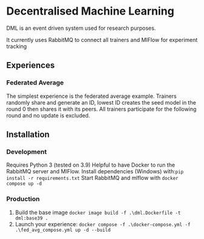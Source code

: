 # Decentralised Machine Learning

DML is an event driven system used for research purposes.

It currently uses RabbitMQ to connect all trainers and MlFlow for experiment tracking

## Experiences

### Federated Average

The simplest experience is the federated average example.
Trainers randomly share and generate an ID, lowest ID creates the seed model in the round 0
then shares it with its peers. All trainers participate for the following round and no update is excluded.

## Installation

### Development
Requires Python 3 (tested on 3.9)
Helpful to have Docker to run the RabbitMQ server and MlFlow.
Install dependencies (Windows) with:`pip install -r requirements.txt`
Start RabbitMQ and mlflow with `docker compose up -d`

### Production

1. Build the base image `docker image build -f .\dml.Dockerfile -t dml:base39 .`
2. Launch your experience: `docker compose -f .\docker-compose.yml -f .\fed_avg_compose.yml up -d --build`

